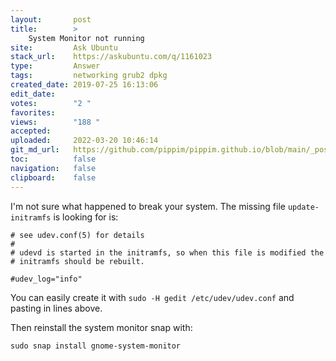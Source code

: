 ```yaml
---
layout:       post
title:        >
    System Monitor not running
site:         Ask Ubuntu
stack_url:    https://askubuntu.com/q/1161023
type:         Answer
tags:         networking grub2 dpkg
created_date: 2019-07-25 16:13:06
edit_date:    
votes:        "2 "
favorites:    
views:        "188 "
accepted:     
uploaded:     2022-03-20 10:46:14
git_md_url:   https://github.com/pippim/pippim.github.io/blob/main/_posts/2019/2019-07-25-System-Monitor-not-running.md
toc:          false
navigation:   false
clipboard:    false
---
```


I'm not sure what happened to break your system. The missing file `update-initramfs` is looking for is:

``` 
# see udev.conf(5) for details
#
# udevd is started in the initramfs, so when this file is modified the
# initramfs should be rebuilt.

#udev_log="info"
```

You can easily create it with `sudo -H gedit /etc/udev/udev.conf` and pasting in lines above.

Then reinstall the system monitor snap with:

``` 
sudo snap install gnome-system-monitor
```
